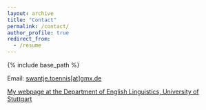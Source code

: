 ```yaml
---
layout: archive
title: "Contact"
permalink: /contact/
author_profile: true
redirect_from:
  - /resume
---
```


{% include base_path %}




Email: <a href="mailto:swantje.toennis[at]gmx.de">swantje.toennis[at]gmx.de</a>

[My webpage at the Department of English Linguistics, University of Stuttgart](https://www.ling.uni-stuttgart.de/institut/team/Toennis/)  

